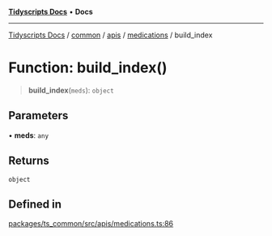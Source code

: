 [**Tidyscripts Docs**](../../../../../../../README.md) • **Docs**

***

[Tidyscripts Docs](../../../../../../../globals.md) / [common](../../../../../README.md) / [apis](../../../README.md) / [medications](../README.md) / build\_index

# Function: build\_index()

> **build\_index**(`meds`): `object`

## Parameters

• **meds**: `any`

## Returns

`object`

## Defined in

[packages/ts\_common/src/apis/medications.ts:86](https://github.com/sheunaluko/tidyscripts/blob/master/packages/ts_common/src/apis/medications.ts#L86)
